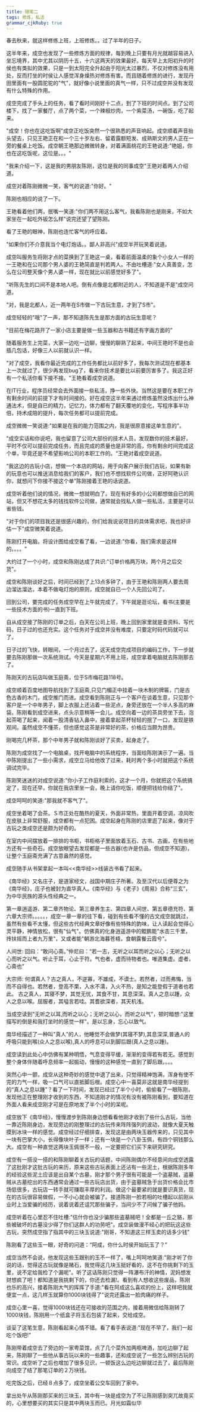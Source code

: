 ```yaml
---
title: 随笔二
tags: 修炼，私活
grammar_cjkRuby: true
---
```


春去秋来，就这样修练上班，上班修炼。。过了半年的日子。

这半年来，成空也发现了一些修炼方面的规律，每到晚上只要有月光就越容易进入坐忘境界，其中尤其以阴历十五，十六这两天的效果最好。每天早上太阳初升的时侯也有类拟的效果，只是一到太阳完全升起由于阳光太过暴烈，不仅对修炼没有用处，反而打坐的时侯让人感觉浑身燥热对修炼有害。而且随着修炼的进行，发现丹田里面有一股圆驼驼的"气"，就好像小说里面的真气一样，只不过成空并没有发现有什么特殊的作用。

成空完成了手头上的任务，看了看时间刚好十二点，到了下班的时间点。到了公司楼下，找了一家餐厅，点了两个菜，一个辣椒炒肉，一个紫菜汤，一碗饭，吃了起来。

"成空！你也在这吃饭啊"成空正吃饭突然一个很熟悉的声音响起。成空顺着声音抬头望去，只见王艳正在和一个三十岁左右、留着露额短发、成熟斯文的男人正在一旁的餐桌上吃饭。成空朝王艳那边微微转身，对着满面桃花的王艳说道:"艳姐，你也在这吃饭呢，这位是。。。"

"我来介绍一下，这是我的男朋友陈刚，这位是我的同事成空"王艳对着两人介绍道。

成空对着陈刚微微一笑，客气的说道:"你好。"

陈刚也相应的说了一下。

王艳看着他们两，抿嘴一笑道:"你们两不用这么客气，我看陈刚也是刚来，不如大家坐在一起吃外钣怎么样"说完还望了望陈刚。

看了王艳的眼神，陈刚也连忙客气的呼应着。

"如果你们不介意我当个电灯炮话。。鄙人非高兴"成空半开玩笑着说道。

成空叫服务生将刚才点的菜换到了王艳这一桌，看着前面温柔的象个小女人一样的一王艳和在公司那个男人婆的王艳简直是判若两人。不由吐槽道:"女人真善变，怎么在公司整天像个男人婆一样，现在就比以前感觉好多了"。

"听陈先生的口间不是本地人吧。倒有点像是北都附近的人，不知道是不是"成空问道。

"对，我是北都人，近一两年在S市做一下古玩生意，才到了S市"。

成空轻轻的"哦"了一声，那不知道陈先生是那方面的古玩生意呢？

"目前在梅花路开了一家小店主要是做一些玉器和古书籍还有字画方面的"

随着服务生上完菜，大家一边吃一边聊，慢慢的聊熟了起来，中间王艳时不是也会插几包话，好像三人以前就认识一样。

"对了成空，我看你最近完成的工作任务都比以前好多了，我每次测试现在都基本上一次就过了，很少再发现bug了，看来你技术是要比以前要厉害多了。我这正好有一个私活你看下接不接。"王艳看着成空说道。

在IT行业，程序员经常会去外面接一些私活，挣一些外快。当然这是要在本职工作有剩余时间的前提下才有时间接的。好在成空这半年来通过修炼虽然没炼出什么神通法术，但是自已的精力，记忆力，体力都有了翻天覆地的变化，写程序事半功倍，持术成陪的提升，每次任务都可以提前完成。

成空微微一笑说道:"如果是在我的能力范围之内，我是很原意接这单生意的"。

"成空实话和你说吧，我也留意了公司大部份的技术人员，发现数你的技术最好，平时不仅可以提前完成任务，而且完成的质量也是非常的高，你有剩余时间完成这个单，毕竟还是不希望影响公司的本职工作的。“王艳对着成空说道。

“我这边的古玩小店，想做一个本店的网站，用于向客户展示我们古玩，如果有新的玩意也可以推送消息给我们的客户，我们也不想找软件公司做，正好阿艳认识你，就想问下你接不接这个单”陈刚接着王艳的话说道。

成空听着他们说的情况，微微一想就明白了。现在有好多的小公司都想做自已的网站，但又不想花太多的钱找软件公司做，通常就会找私人做一些私活，主要是可以省些钱。

"对于你们的项目我还是很感兴趣的，你们给我说说项目的具体需求吧，我也好评估一下"成空微笑着说道。

陈刚打开电脑，将设计图给成空看了看，一边说道:"你看，我们需求是这样的。。。。"

大约过了一个小时，成空和陈刚达成了共识:"订单价格两万块，两个月之后交货"。

成空和陈刚谈好之后，时间已经到了上13点多钟了，由于王艳和陈刚两人要去周边溜达溜达，本着不做电灯炮的原则，成空就自已一个人先回公司了。

回到公司，要完成的任务成空早在上午就完成了，下午就是逛论坛，看书(主要是一些技术方面的书)一直到下班。

自从成空接了陈刚的订单之后，白天在公司上班，晚上回到家里就是查资料、写代码，日子过的也还充实。这个任务对于成空并没有难度，只要定时码代码就可以了。

日子过的飞快，转眼间，一个月过去了，这天成空完成项目的编码工作，下一步就要去陈刚那做一次系统测试。今天是星期六不用上班，成空拿着电脑就去陈刚那去了。

陈刚天的古玩店叫做玉庭斋，位于S市梅花路118号。

成空顺着百度地图导航找到了玉庭斋,只见门楣正中挂着一块木制的牌匾，门是古色古香的木门，成空推门而进。成空看到陈刚正与一个客户在谈着生意，只见那个客户是一个中年男子，脚上衣服上还沾着一些泥点，身旁还放在一个半人多高的麻袋。陈刚看到成空进来，点头示意稍等一会儿。成空向着一边的茶具旁坐下去，泡起茶喝了起来，闻着一股清香钻入鼻中，接着拿起茶杯轻轻的抿了一口，发现是铁观间。虽然成空不懂茶，但也感觉这茶是非常好的茶，价格应当颇为昂贵。

刚喝完几杯茶，那个中年男子就和陈刚谈好了买卖，起身走了。

陈刚为成空找了一个电脑桌，找开电脑中的系统程序，当面给陈刚演示了一遍。当中陈刚提出了一些小需求，成空立马给他改了过来，耗时两个多小时就把这个系统调试完毕。

陈刚笑迷迷的对成空说道:"你小子工作庭利索的，这才一个月，你就把这个系统搞定了，现在还早，你就在我店里坐一会，晚上请你吃饭，顺便把钱给你结了"。

成空呵呵的笑道:"那我就不客气了"。

成空坐着喝了会茶。Ｓ市正处在酷热的夏天，外面非常热，里面开着空调，凉风吹在皮肤上非常舒服，成空都有一点犯困。成空起身在陈刚的店里逛了起来，像对于古玩之类成空还是颇为好奇的。

在室内中间摆放着一排排的书柜，书柜格子里面放着玉石、古书、古画，在有些地方还有一些奇石。成空放眼望去发现都是一些古器(也许是仿品，但成空不知道)，让整个玉庭斋充满了古意盎然的感觉。

成空随手从书架拿起一本叫<<南华经>>线装古书看了起来。

《南华经》又名庄子，是道家经文，战国中期庄子所著。及至汉代以后便尊之为《南华经》，庄子也被封为直华真人。《南华经》与《老子》《周易》合称“三玄”，为中华民族的源头性经典之一。

第一章逍遥游、第二章齐物论、第三章养生主、第四章人间世、第五章德充符、第六章大宗师。。。。。，成空一章一章的往下看，碰到有些看不懂的古文成空就跳过，虽然有些看不太懂，但这些古代经典文章好像有些特殊的韵味，让人读起会觉得心灵平静，神情放松，很有"仙气"。仿佛真的化身逍遥游中的鲲鹏能"水击三千里，抟扶摇而上者九万里"，又或者能"朝游北海暮苍梧，食朝露餐云霞兮"。

人间世:
回曰：“敢问心斋。”仲尼曰：“若一志，无听之以耳而听之以心；无听之以心而听之以气。听止于耳，心止于符。气也者，虚而待物者也。唯道集虚。虚者，心斋也” 

大宗师:
 何谓真人？古之真人，不逆寡，不雄成，不谟士。若然者，过而弗悔，当而不自得也。若然者，登高不栗，入水不濡，入火不热，是知之能登假于道者也若此。
古之真人，其寝不梦，其觉无忧，其食不甘，其息深深。真人之息以踵，众人之息以喉。屈服者，其嗌言若哇。其耆欲深者，其天机浅。 

当成空读到"无听之以耳,而听之以心；无听之以心，而听之以气"，顿时暗想:"这里描写的倒是和我打坐时的感觉一样"。是以忘身，忘心以致气。

南华经描述了一种叫"真人"的人，他睡觉不会做梦(其寝不梦),其息深深,普通人的呼吸只能到喉(众人之息以喉),真人的呼息可以到脚后跟(真人之息以踵)。

成空读到此处心中仿佛有某种明悟，气息变得平缓，渐渐的变得若有若无。感觉到整个身体伴随着呼息频率一起振动，慢慢的这种感觉一直到了脚后跟。。。。

突然心中一颤，成空从这种奇妙的感觉中退了出来，只觉得精神饱满，浑身有使不完的力气一样，吸一口气可以直抵脚后根。成空心中一喜莫非这就是南华经提到的“真人之息以踵”？看了一下时间，发现已经过了半个小时，偷偷看了一眼陈刚，发现他正在整理刚才收到的东西，不知道刚才的情况有没有被陈刚看到，要知道在外面人看来成空刚才可是在原地发了半个小时的呆呢。

成空放下《南华经》，慢慢渡步到陈刚身边想看看他刚才收到了些什么古玩，当他一靠近陈刚身边，发现旁边的刚整理过的古玩传来阵阵强列的波动，就像大夏天触摸到冰块一样的感觉。成空经过仔细排查，发现这是由两块玉器传来的，只见其中一块有巴掌大小，长得像块叶子一样；还有一块是一个八卦玉佩，有四个铜钱那么大。成空有一种直觉这两块玉佩很不一般，一定要把它们买下来研究研究。

成空有一搭没一搭的和陈刚聊着关古玩的话题，中间陈刚偶尔不经意间向成空透露了这批刚才这批古玩的来历，原来这些古玩表面上还沾有一些泥土，根据陈刚多年的经验这些泥土应该是出自某个古墓，刚才那个男子很有可能是一个盗墓贼，盗墓贼从古墓挖出的东西通常会通过一些古玩店出货，由于盗墓贼急于出货价格会比市场低很多，古玩店一转手就可赚取丰厚的利润。做这个最要紧的就是要识真货，现在的古玩很容易做假，一不小心就会被骗了。接道陈刚一脸若相的吐槽起以前刚从业时上当爱骗的经历，说着说着还诅咒那些骗子，当间少不了问候了骗子他妈。

成空听着在心里忍不住吐槽:"估什你也没少骗那些盗墓贼吧！全都是一丘之貉，那些被破坏的古墓没少得了你们这群人的功劳吧"。成空装做漫不经心的把玩这这些古玩，突然成空指了指其中的三块玉说道:"刚哥，不知道这三样玉卖的话多少钱"

陈刚看了这些玉一眼，好奇的问道：“阿成，你什么时侯开始玩玉了？”

成空当然不会说，他发现这些玉跟别的玉不一样了，嘴上呵呵地笑道:"刚才听了你说的话，觉得这古玩就像是赌石，我觉得这几块玉挺好看的，这不在你挑剩下的玉里，说不定给我检了个漏呢"。听了这话陈刚只觉得一阵瀑布汗的神情，泥妈想发财想疯了吧！都知道是我挑剩下的，你还去检漏!。看到有人想收这些废品，陈刚也乐的高兴，接着陈刚大气的挥挥了手道:"看在阿成这么喜欢的份上，这样吧我就便宜一点，这几样玉就算你1000块钱得了"说完还露出一脸肉痛的样子。

成空心里一喜，觉得1000块钱还在可接收的范围之内，接着用微信给陈刚转了1000块钱，陈刚用一个纸盒子将玉石包装了起来，交给成空。

谈妥了这笔生意，陈刚看起来心情不错。看了看手表说道:"现在不早了，我们一起吃个饭吧!"

陈刚带着成空去了旁边的一家粤菜馆，点了几个菜外加两瓶啤酒，加吃边聊了起来，陈刚聊了一些他从事古玩以来的一些趣事，还和成空说了一些怎么辨别古玩的常识。成空听了之后也增加了很多见识，一顿饭这么边吃边聊就过去了，最后陈刚向成空了结了那笔订单的２万块钱。

吃完饭之后，已经８点多了，成空坐着公交车回到了家中。

拿出处午从陈刚那买来的三块玉，其中有一块是成空为了不让陈刚感到突兀故竟买的，心里想要买的其实只是其中两块玉而已。月光如霜似华